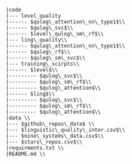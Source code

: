     |code 
    |--- level_quality
    |------ $qulog\_attention\_nn\_type1$\\
    |------ $qulog\_svc$\\
    |------ $level\_qulog\_sm\_rf$\\
    |--- ling\_quality\\
    |------ $qulog\_attention\_nn\_type1$\\
    |------ $qulog\_rf$\\
    |------ $qulog\_sm\_svc$\\
    |--- training\_scirpts\\
    |------ $level$\\
    |--------- $qulog\_svc$\\
    |--------- $qulog\_sm\_rf$\\
    |--------- $qulog\_attention$\\
    |------ $ling$\\
    |--------- $qulog\_svc$\\
    |--------- $qulog\_sm\_rf$\\
    |--------- $qulog\_attention$\\
    |data \\ 
    |--- $github\_repos\_data$ \\
    |--- $linguistic\_quality\_inter.csv$\\
    |--- $nine\_systems\_data.csv$\\
    |--- $stars\_repos.csv$\\
    |requirments.txt \\
    |README.md \\
